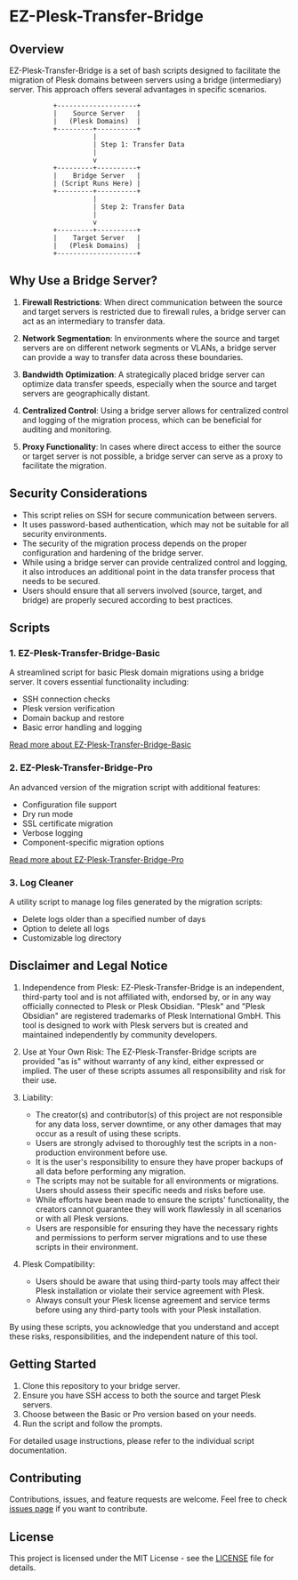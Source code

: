 # EZ-Plesk-Transfer-Bridge

## Overview

EZ-Plesk-Transfer-Bridge is a set of bash scripts designed to facilitate the migration of Plesk domains between servers using a bridge (intermediary) server. This approach offers several advantages in specific scenarios.

               +--------------------+
               |    Source Server   |
               |   (Plesk Domains)  |
               +---------+----------+
                         |
                         | Step 1: Transfer Data
                         |
                         v
               +---------+----------+
               |    Bridge Server   |
               | (Script Runs Here) |
               +---------+----------+
                         |
                         | Step 2: Transfer Data
                         |
                         v
               +---------+----------+
               |    Target Server   |
               |   (Plesk Domains)  |
               +--------------------+


## Why Use a Bridge Server?

1. **Firewall Restrictions**: When direct communication between the source and target servers is restricted due to firewall rules, a bridge server can act as an intermediary to transfer data.

2. **Network Segmentation**: In environments where the source and target servers are on different network segments or VLANs, a bridge server can provide a way to transfer data across these boundaries.

3. **Bandwidth Optimization**: A strategically placed bridge server can optimize data transfer speeds, especially when the source and target servers are geographically distant.

4. **Centralized Control**: Using a bridge server allows for centralized control and logging of the migration process, which can be beneficial for auditing and monitoring.

5. **Proxy Functionality**: In cases where direct access to either the source or target server is not possible, a bridge server can serve as a proxy to facilitate the migration.

## Security Considerations

- This script relies on SSH for secure communication between servers.
- It uses password-based authentication, which may not be suitable for all security environments.
- The security of the migration process depends on the proper configuration and hardening of the bridge server.
- While using a bridge server can provide centralized control and logging, it also introduces an additional point in the data transfer process that needs to be secured.
- Users should ensure that all servers involved (source, target, and bridge) are properly secured according to best practices.

## Scripts

### 1. EZ-Plesk-Transfer-Bridge-Basic

A streamlined script for basic Plesk domain migrations using a bridge server. It covers essential functionality including:

- SSH connection checks
- Plesk version verification
- Domain backup and restore
- Basic error handling and logging

[Read more about EZ-Plesk-Transfer-Bridge-Basic](docs/BASIC_VERSION_README.md)

### 2. EZ-Plesk-Transfer-Bridge-Pro

An advanced version of the migration script with additional features:

- Configuration file support
- Dry run mode
- SSL certificate migration
- Verbose logging
- Component-specific migration options

[Read more about EZ-Plesk-Transfer-Bridge-Pro](docs/PRO_VERSION_README.md)

### 3. Log Cleaner

A utility script to manage log files generated by the migration scripts:

- Delete logs older than a specified number of days
- Option to delete all logs
- Customizable log directory

## Disclaimer and Legal Notice

1. Independence from Plesk:
   EZ-Plesk-Transfer-Bridge is an independent, third-party tool and is not affiliated with, endorsed by, or in any way officially connected to Plesk or Plesk Obsidian. "Plesk" and "Plesk Obsidian" are registered trademarks of Plesk International GmbH. This tool is designed to work with Plesk servers but is created and maintained independently by community developers.

2. Use at Your Own Risk:
   The EZ-Plesk-Transfer-Bridge scripts are provided "as is" without warranty of any kind, either expressed or implied. The user of these scripts assumes all responsibility and risk for their use.

3. Liability:

   - The creator(s) and contributor(s) of this project are not responsible for any data loss, server downtime, or any other damages that may occur as a result of using these scripts.
   - Users are strongly advised to thoroughly test the scripts in a non-production environment before use.
   - It is the user's responsibility to ensure they have proper backups of all data before performing any migration.
   - The scripts may not be suitable for all environments or migrations. Users should assess their specific needs and risks before use.
   - While efforts have been made to ensure the scripts' functionality, the creators cannot guarantee they will work flawlessly in all scenarios or with all Plesk versions.
   - Users are responsible for ensuring they have the necessary rights and permissions to perform server migrations and to use these scripts in their environment.

4. Plesk Compatibility:
   - Users should be aware that using third-party tools may affect their Plesk installation or violate their service agreement with Plesk.
   - Always consult your Plesk license agreement and service terms before using any third-party tools with your Plesk installation.

By using these scripts, you acknowledge that you understand and accept these risks, responsibilities, and the independent nature of this tool.

## Getting Started

1. Clone this repository to your bridge server.
2. Ensure you have SSH access to both the source and target Plesk servers.
3. Choose between the Basic or Pro version based on your needs.
4. Run the script and follow the prompts.

For detailed usage instructions, please refer to the individual script documentation.

## Contributing

Contributions, issues, and feature requests are welcome. Feel free to check [issues page](https://github.com/LazyQuad/EZ-Plesk-Transfer-Bridge/issues) if you want to contribute.

## License

This project is licensed under the MIT License - see the [LICENSE](LICENSE) file for details.
